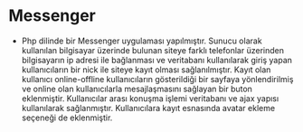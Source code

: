 # Messenger
-	Php dilinde bir Messenger uygulaması yapılmıştır. Sunucu olarak kullanılan bilgisayar üzerinde bulunan siteye farklı telefonlar üzerinden bilgisayarın ip adresi ile bağlanması ve veritabanı kullanılarak giriş yapan kullanıcıların bir nick ile siteye kayıt olması sağlanılmıştır. Kayıt olan kullanıcı online-offline kullanıcıların gösterildiği bir sayfaya yönlendirilmiş ve online olan kullanıcılarla mesajlaşmasını sağlayan bir buton eklenmiştir. Kullanıcılar arası konuşma işlemi veritabanı ve ajax yapısı kullanılarak sağlanmıştır. Kullanıcılara kayıt esnasında avatar ekleme seçeneği de eklenmiştir.

</br></br>
